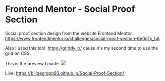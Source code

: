 # Frontend Mentor - Social Proof Section

Social proof section design from the website Frontend Mentor.
https://www.frontendmentor.io/challenges/social-proof-section-6e0qTv_bA

Also I used this tool: https://griddy.io/ cause it's my second time to use the grid on CSS.

This is the preview I made:
![](FinishedPreview.png)

Live: https://billgeorgop93.github.io/Social-Proof-Section/

